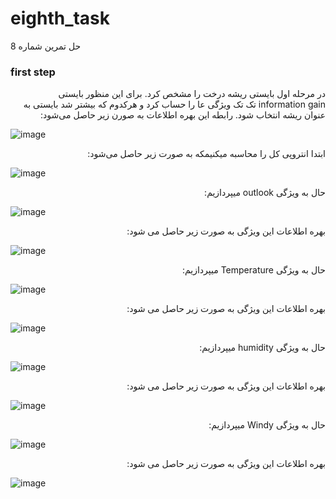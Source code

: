 # eighth_task
 حل تمرین شماره 8
### first step
<div dir="rtl">
 در مرحله اول بایستی ریشه درخت را مشخص کرد. برای این منظور بایستی information gain تک تک ویژگی عا را حساب کرد و هرکدوم که بیشتر شد بایستی به عنوان ریشه انتخاب شود. رابطه این بهره اطلاعات به صورن زیر حاصل می‌شود:
</div>

![image](https://user-images.githubusercontent.com/95109502/145264870-7d21a5b8-3265-4eb5-9974-a6e254c91074.png)

<div dir="rtl">
ابتدا انتروپی کل را محاسبه میکنیمکه به صورت زیر حاصل می‌شود:
</div>

![image](https://user-images.githubusercontent.com/95109502/145271749-11ee0b71-d42d-44ac-b30f-3dfda380708d.png)

<div dir="rtl">
حال به ویژگی outlook میپردازیم:
</div>

![image](https://user-images.githubusercontent.com/95109502/145271888-c85093a3-6161-402b-80dc-b260207ebfdc.png)

<div dir="rtl">
بهره اطلاعات این ویژگی به صورت زیر حاصل می شود:
</div>

![image](https://user-images.githubusercontent.com/95109502/145274336-3ad79ff6-b8ba-4770-b2f2-9864aaec6884.png)

<div dir="rtl">
حال به ویژگی Temperature میپردازیم:
</div>

![image](https://user-images.githubusercontent.com/95109502/145274877-268dc584-d436-48ad-ba1f-c32d49184fb6.png)

<div dir="rtl">
بهره اطلاعات این ویژگی به صورت زیر حاصل می شود:
</div>

![image](https://user-images.githubusercontent.com/95109502/145275455-59bf9f35-317a-48a7-8450-b595ecc279b9.png)

<div dir="rtl">
حال به ویژگی humidity میپردازیم:
</div>

![image](https://user-images.githubusercontent.com/95109502/145275802-012d82fe-7a3d-468c-b29c-a1019d4d205d.png)

<div dir="rtl">
بهره اطلاعات این ویژگی به صورت زیر حاصل می شود:
</div>

![image](https://user-images.githubusercontent.com/95109502/145277719-ae0b3243-e0b2-4f3b-b5e1-d849b6b2c0ae.png)


<div dir="rtl">
حال به ویژگی Windy میپردازیم:
</div>

![image](https://user-images.githubusercontent.com/95109502/145278071-835e445a-035b-4738-98e4-6dacfbf0108a.png)

<div dir="rtl">
بهره اطلاعات این ویژگی به صورت زیر حاصل می شود:
</div>

![image](https://user-images.githubusercontent.com/95109502/145278611-325382f1-2a45-461c-b4d1-dfa6150fee88.png)


